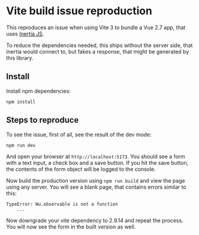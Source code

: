 # Vite build issue reproduction

This reproduces an issue when using Vite 3 to bundle a Vue 2.7 app, that uses [Inertia JS](https://inertiajs.com).

To reduce the dependencies needed, this ships without the server side, that inertia would connect to, but fakes a response, that might be generated by this library.

## Install

Install npm dependencies:

```
npm install
```

## Steps to reproduce

To see the issue, first of all, see the result of the dev mode:

```
npm run dev
```

And open your browser at `http://localhost:5173`. You should see a form with a text input, a check box and a save button.
If you hit the save button, the contents of the form object will be logged to the console.

Now build the production version using `npm run build` and view the page using any server.
You will see a blank page, that contains errors similar to this:

```
TypeError: Wu.observable is not a function
    ...
```

Now downgrade your vite dependency to 2.9.14 and repeat the process. You will now see the form in the built version as well.